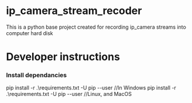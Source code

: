 # ip_camera_stream_recoder

This is a python base project created for recording ip_camera streams into computer hard disk

# Developer instructions

### Install dependancies

pip install -r .\requirements.txt -U pip --user //In Windows
pip install -r .\requirements.txt -U pip --user //Linux, and MacOS
